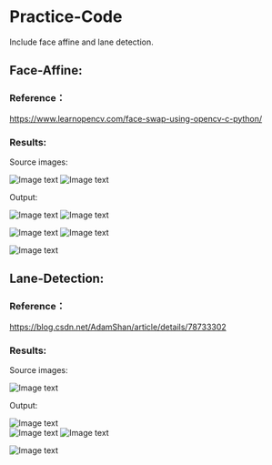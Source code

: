 # Practice-Code
Include face affine and lane detection.

## Face-Affine:

### Reference：

https://www.learnopencv.com/face-swap-using-opencv-c-python/

### Results:

Source images:

![Image text](https://github.com/LordkTk/Practice-Code/blob/master/Face%20Affine/imgs/Clinton.jpg)  ![Image text](https://github.com/LordkTk/Practice-Code/blob/master/Face%20Affine/imgs/Trump.png)

Output:

![Image text](https://github.com/LordkTk/Practice-Code/blob/master/Face%20Affine/imgs/1.jpg)   ![Image text](https://github.com/LordkTk/Practice-Code/blob/master/Face%20Affine/imgs/2.jpg)

![Image text](https://github.com/LordkTk/Practice-Code/blob/master/Face%20Affine/imgs/3.jpg)   ![Image text](https://github.com/LordkTk/Practice-Code/blob/master/Face%20Affine/imgs/4.jpg)

![Image text](https://github.com/LordkTk/Practice-Code/blob/master/Face%20Affine/imgs/5.jpg)

## Lane-Detection:

### Reference：

https://blog.csdn.net/AdamShan/article/details/78733302

### Results:

Source images:

![Image text](https://github.com/LordkTk/Practice-Code/blob/master/Lane%20Detection/imgs/src.jpg)

Output:

![Image text](https://github.com/LordkTk/Practice-Code/blob/master/Lane%20Detection/imgs/1.jpg)   
![Image text](https://github.com/LordkTk/Practice-Code/blob/master/Lane%20Detection/imgs/2.jpg)
![Image text](https://github.com/LordkTk/Practice-Code/blob/master/Lane%20Detection/imgs/3.jpg)

![Image text](https://github.com/LordkTk/Practice-Code/blob/master/Lane%20Detection/imgs/4.jpg)
      
